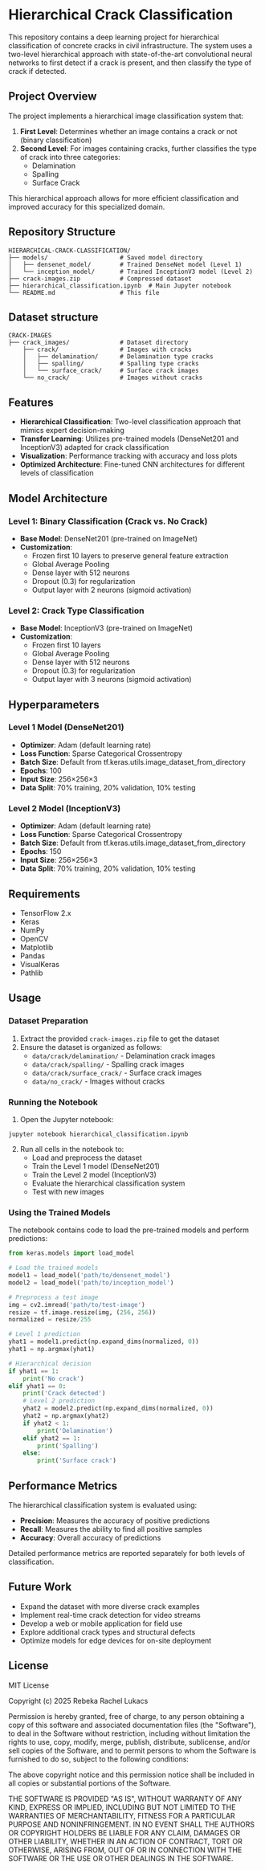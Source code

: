 # Hierarchical Crack Classification

This repository contains a deep learning project for hierarchical classification of concrete cracks in civil infrastructure. The system uses a two-level hierarchical approach with state-of-the-art convolutional neural networks to first detect if a crack is present, and then classify the type of crack if detected.

## Project Overview

The project implements a hierarchical image classification system that:

1. **First Level**: Determines whether an image contains a crack or not (binary classification)
2. **Second Level**: For images containing cracks, further classifies the type of crack into three categories:
   - Delamination
   - Spalling
   - Surface Crack

This hierarchical approach allows for more efficient classification and improved accuracy for this specialized domain.

## Repository Structure

```
HIERARCHICAL-CRACK-CLASSIFICATION/
├── models/                    # Saved model directory
│   ├── densenet_model/        # Trained DenseNet model (Level 1)
│   └── inception_model/       # Trained InceptionV3 model (Level 2)
├── crack-images.zip           # Compressed dataset
├── hierarchical_classification.ipynb  # Main Jupyter notebook
└── README.md                  # This file
```
## Dataset structure
```
CRACK-IMAGES
├── crack_images/              # Dataset directory
    ├── crack/                 # Images with cracks
    │   ├── delamination/      # Delamination type cracks
    │   ├── spalling/          # Spalling type cracks
    │   └── surface_crack/     # Surface crack images
    └── no_crack/              # Images without cracks
```

## Features

- **Hierarchical Classification**: Two-level classification approach that mimics expert decision-making
- **Transfer Learning**: Utilizes pre-trained models (DenseNet201 and InceptionV3) adapted for crack classification
- **Visualization**: Performance tracking with accuracy and loss plots
- **Optimized Architecture**: Fine-tuned CNN architectures for different levels of classification

## Model Architecture

### Level 1: Binary Classification (Crack vs. No Crack)
- **Base Model**: DenseNet201 (pre-trained on ImageNet)
- **Customization**: 
  - Frozen first 10 layers to preserve general feature extraction
  - Global Average Pooling
  - Dense layer with 512 neurons
  - Dropout (0.3) for regularization
  - Output layer with 2 neurons (sigmoid activation)

### Level 2: Crack Type Classification
- **Base Model**: InceptionV3 (pre-trained on ImageNet)
- **Customization**:
  - Frozen first 10 layers
  - Global Average Pooling
  - Dense layer with 512 neurons
  - Dropout (0.3) for regularization
  - Output layer with 3 neurons (sigmoid activation)

## Hyperparameters

### Level 1 Model (DenseNet201)
- **Optimizer**: Adam (default learning rate)
- **Loss Function**: Sparse Categorical Crossentropy
- **Batch Size**: Default from tf.keras.utils.image_dataset_from_directory
- **Epochs**: 100
- **Input Size**: 256×256×3
- **Data Split**: 70% training, 20% validation, 10% testing

### Level 2 Model (InceptionV3)
- **Optimizer**: Adam (default learning rate)
- **Loss Function**: Sparse Categorical Crossentropy
- **Batch Size**: Default from tf.keras.utils.image_dataset_from_directory
- **Epochs**: 150
- **Input Size**: 256×256×3
- **Data Split**: 70% training, 20% validation, 10% testing

## Requirements

- TensorFlow 2.x
- Keras
- NumPy
- OpenCV
- Matplotlib
- Pandas
- VisualKeras
- Pathlib

## Usage

### Dataset Preparation

1. Extract the provided `crack-images.zip` file to get the dataset
2. Ensure the dataset is organized as follows:
   - `data/crack/delamination/` - Delamination crack images
   - `data/crack/spalling/` - Spalling crack images
   - `data/crack/surface_crack/` - Surface crack images
   - `data/no_crack/` - Images without cracks

### Running the Notebook

1. Open the Jupyter notebook:
```
jupyter notebook hierarchical_classification.ipynb
```

2. Run all cells in the notebook to:
   - Load and preprocess the dataset
   - Train the Level 1 model (DenseNet201)
   - Train the Level 2 model (InceptionV3)
   - Evaluate the hierarchical classification system
   - Test with new images

### Using the Trained Models

The notebook contains code to load the pre-trained models and perform predictions:

```python
from keras.models import load_model

# Load the trained models
model1 = load_model('path/to/densenet_model')
model2 = load_model('path/to/inception_model')

# Preprocess a test image
img = cv2.imread('path/to/test-image')
resize = tf.image.resize(img, (256, 256))
normalized = resize/255

# Level 1 prediction
yhat1 = model1.predict(np.expand_dims(normalized, 0))
yhat1 = np.argmax(yhat1)

# Hierarchical decision
if yhat1 == 1:
    print('No crack')
elif yhat1 == 0:
    print('Crack detected')
    # Level 2 prediction
    yhat2 = model2.predict(np.expand_dims(normalized, 0))
    yhat2 = np.argmax(yhat2)
    if yhat2 < 1:
        print('Delamination')
    elif yhat2 == 1:
        print('Spalling')
    else:
        print('Surface crack')
```

## Performance Metrics

The hierarchical classification system is evaluated using:

- **Precision**: Measures the accuracy of positive predictions
- **Recall**: Measures the ability to find all positive samples
- **Accuracy**: Overall accuracy of predictions

Detailed performance metrics are reported separately for both levels of classification.

## Future Work

- Expand the dataset with more diverse crack examples
- Implement real-time crack detection for video streams
- Develop a web or mobile application for field use
- Explore additional crack types and structural defects
- Optimize models for edge devices for on-site deployment

## License

MIT License

Copyright (c) 2025 Rebeka Rachel Lukacs

Permission is hereby granted, free of charge, to any person obtaining a copy of this software and associated documentation files (the "Software"), to deal in the Software without restriction, including without limitation the rights to use, copy, modify, merge, publish, distribute, sublicense, and/or sell copies of the Software, and to permit persons to whom the Software is furnished to do so, subject to the following conditions:

The above copyright notice and this permission notice shall be included in all copies or substantial portions of the Software.

THE SOFTWARE IS PROVIDED "AS IS", WITHOUT WARRANTY OF ANY KIND, EXPRESS OR IMPLIED, INCLUDING BUT NOT LIMITED TO THE WARRANTIES OF MERCHANTABILITY, FITNESS FOR A PARTICULAR PURPOSE AND NONINFRINGEMENT. IN NO EVENT SHALL THE AUTHORS OR COPYRIGHT HOLDERS BE LIABLE FOR ANY CLAIM, DAMAGES OR OTHER LIABILITY, WHETHER IN AN ACTION OF CONTRACT, TORT OR OTHERWISE, ARISING FROM, OUT OF OR IN CONNECTION WITH THE SOFTWARE OR THE USE OR OTHER DEALINGS IN THE SOFTWARE.

